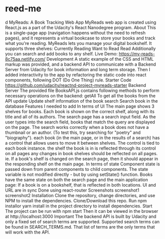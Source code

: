 # reed-me
d MyReads: A Book Tracking Web App MyReads web app is created using React.js as a part of the Udacity's React Nanodegree program.  About This is a single-page app (navigation happens without the need to refresh pages), and it represents a virtual bookcase to store your books and track what you're reading. MyReads lets you manage your digital bookshelf. It supports three shelves:  Currently Reading Want to Read Read Additionally you can search and add books to any shelf.  Live Demo: https://my-reads-8c75aa.netlify.com/  Development A static example of the CSS and HTML markup was provided, and a backend API to communicate with a Backend Server from Udacity for book information and long term storage. Then I added interactivity to the app by refactoring the static code into react components, following DOT (Do One Thing) rule.  Starter Code https://github.com/udacity/reactnd-project-myreads-starter  Backend Server The provided file BooksAPI.js contains following methods to perform necessary operations on the backend:  getAll To get all the books from the API update Update shelf information of the book search Search book in the database Features I needed to add In terms of UI  The main page shows 3 shelves for books. Each book is shown on the correct shelf, along with its title and all of its authors. The search page has a search input field. As the user types into the search field, books that match the query are displayed on the page. The search works correctly when a book does not have a thumbnail or an author. (To test this, try searching for "poetry" and "biography"). each book (in the main page, or in the results of a search) has a control that allows users to move it between shelves. The control is tied to each book instance. the shelf the book is in is reflected through its control on all pages any changes in book shelves should be reflected on all pages. ie. If a book's shelf is changed on the search page, then it should appear in the responding shelf on the main page. In terms of state  Component state is passed down from parent components to child components. The state variable is not modified directly - but by using setState() function. Books have the same state on both the search page and the main application page: If a book is on a bookshelf, that is reflected in both locations. UI and URL are in sync  Done using react-router Screenshots screenshot1 screenshot2  Installation Clone the repository, change directories, and use NPM to install the dependencies.  Clone/Download this repo. Run npm installor yarn install in the project directory to install dependencies. Start The project can be run with npm start Then it can be viewed in the browser at http://localhost:3000 Important The backend API is built by Udacity and only a fixed set of search terms are supported. Supported search terms can be found in SEARCH_TERMS.md. That list of terms are the only terms that will work with the API.
